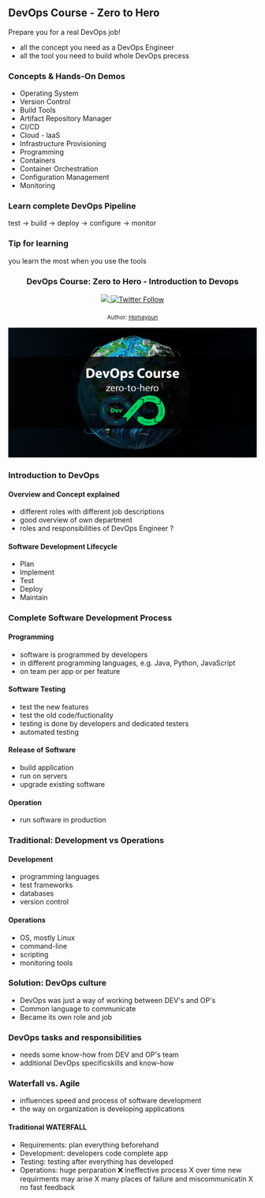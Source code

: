 ## DevOps Course - Zero to Hero
Prepare you for a real DevOps job!
* all the concept you need as a DevOps Engineer
* all the tool you need to build whole DevOps precess
### Concepts & Hands-On Demos
* Operating System
* Version Control
* Build Tools
* Artifact Repository Manager
* CI/CD
* Cloud - laaS
* Infrastructure Provisioning
* Programming
* Containers
* Container Orchestration
* Configuration Management
* Monitoring
### Learn complete DevOps Pipeline
test -> build -> deploy -> configure -> monitor

### Tip for learning
you learn the most when you use the tools



<div align="center">
  <h3> DevOps Course: Zero to Hero - Introduction to Devops</h3>
  <a class="header-badge" target="_blank" href="https://www.linkedin.com/in/homadb/">
  <img src="https://img.shields.io/badge/style--5eba00.svg?label=LinkedIn&logo=linkedin&style=social">
  </a>
  <a class="header-badge" target="_blank" href="https://twitter.com/0xb4sh">
  <img alt="Twitter Follow" src="https://img.shields.io/twitter/follow/0xb4sh?style=social">
  </a>

  <sub>Author:
  <a href="https://www.linkedin.com/in/homadb/" target="_blank">Homayoun</a><br>
  </sub>
</div>

![devopscoursebanner](./images/course-banner.jpg)


### Introduction to DevOps

#### Overview and Concept explained 
* different roles with different job descriptions
* good overview of own department
* roles and responsibilities of DevOps Engineer ?

#### Software Development Lifecycle
* Plan
* Implement
* Test
* Deploy
* Maintain

### Complete Software Development Process
#### Programming
* software is programmed by developers
* in different programming languages, e.g. Java, Python, JavaScript
* on team per app or per feature

#### Software Testing
* test the new features
* test the old code/fuctionality
* testing is done by developers and dedicated testers
* automated testing

#### Release of Software
* build application
* run on servers
* upgrade existing software

#### Operation
* run software in production

### Traditional: Development vs Operations
#### Development
* programming languages
* test frameworks
* databases
* version control

#### Operations
* OS, mostly Linux
* command-line
* scripting
* monitoring tools

### Solution: DevOps culture
* DevOps was just a way of working between DEV's and OP's
* Common language to communicate
* Became its own role and job

### DevOps tasks and responsibilities
* needs some know-how from DEV and OP's team
* additional DevOps specificskills and know-how

### Waterfall vs. Agile
* influences speed and process of software development
* the way on organization is developing applications

#### Traditional WATERFALL
* Requirements: plan everything beforehand
* Development: developers code complete app
* Testing: testing after everything has developed
* Operations: huge perparation
:x: ineffective process
X over time new requirments may arise
X many places of failure and miscommunicatin
X no fast feedback


